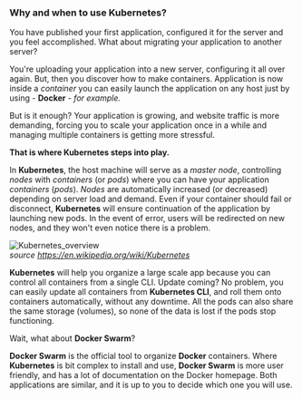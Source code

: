 ### Why and when to use Kubernetes?

You have published your first application, configured it for the server and you feel accomplished. What about migrating your application to another server? 

You're uploading your application into a new server, configuring it all over again. But, then you discover how to make containers. Application is now inside a *container* you can easily launch the application on any host just by using - **Docker** - *for example.* 

But is it enough? Your application is growing, and website traffic is more demanding, forcing you to scale your application once in a while and managing multiple containers is getting more stressful.

**That is where Kubernetes steps into play.**

In **Kubernetes**, the host machine will serve as a *master node*, controlling *nodes* with *containers* (or *pods*) where you can have your application *containers* (*pods*). *Nodes* are automatically increased (or decreased) depending on server load and demand. Even if your container should fail or disconnect, **Kubernetes** will ensure continuation of the application by launching new pods. In the event of error, users will be redirected on new nodes, and they won't even notice there is a problem. 

![Kubernetes_overview](https://upload.wikimedia.org/wikipedia/commons/thumb/b/be/Kubernetes.png/660px-Kubernetes.png)          
*source https://en.wikipedia.org/wiki/Kubernetes*

**Kubernetes** will help you organize a large scale app because you can control all containers from a single CLI. Update coming? No problem, you can easily update all containers from **Kubernetes CLI**, and roll them onto containers automatically, without any downtime. All the pods can also share the same storage (volumes), so none of the data is lost if the pods stop functioning.

Wait, what about **Docker Swarm**?

**Docker Swarm** is the official tool to organize **Docker** containers. Where **Kubernetes** is bit complex to install and use, **Docker Swarm** is more user friendly, and has a lot of documentation on the Docker homepage. Both applications are similar, and it is up to you to decide which one you will use.



